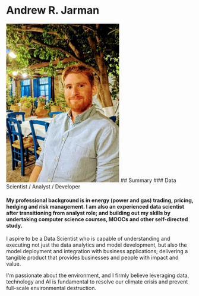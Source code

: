 # Andrew R. Jarman
<img src="portraitsmall.jpg">
## Summary
### Data Scientist / Analyst / Developer

#### My professional background is in energy (power and gas) trading, pricing, hedging and risk management. I am also an experienced data scientist after transitioning from analyst role; and building out my skills by undertaking computer science courses, MOOCs and other self-directed study.

I aspire to be a Data Scientist who is capable of understanding and executing not just the data analytics and model development, but also the model deployment and integration with business applications; delivering a tangible product that provides businesses and people with impact and value.

I'm passionate about the environment, and I firmly believe leveraging data, technology and AI is fundamental to resolve our climate crisis and prevent full-scale environmental destruction.


